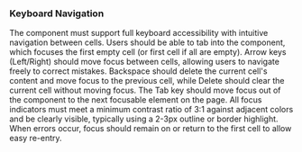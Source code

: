 ### Keyboard Navigation

The component must support full keyboard accessibility with intuitive navigation between cells. Users should be able to tab into the component, which focuses the first empty cell (or first cell if all are empty). Arrow keys (Left/Right) should move focus between cells, allowing users to navigate freely to correct mistakes. Backspace should delete the current cell's content and move focus to the previous cell, while Delete should clear the current cell without moving focus. The Tab key should move focus out of the component to the next focusable element on the page. All focus indicators must meet a minimum contrast ratio of 3:1 against adjacent colors and be clearly visible, typically using a 2-3px outline or border highlight. When errors occur, focus should remain on or return to the first cell to allow easy re-entry.